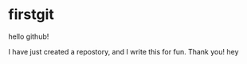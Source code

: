 firstgit
========

hello github!

I have just created a repostory, and I write this for fun. Thank you!
hey
